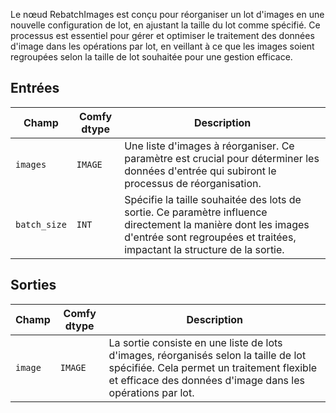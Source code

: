 
Le nœud RebatchImages est conçu pour réorganiser un lot d'images en une nouvelle configuration de lot, en ajustant la taille du lot comme spécifié. Ce processus est essentiel pour gérer et optimiser le traitement des données d'image dans les opérations par lot, en veillant à ce que les images soient regroupées selon la taille de lot souhaitée pour une gestion efficace.

## Entrées

| Champ        | Comfy dtype | Description                                                                         |
|--------------|-------------|-------------------------------------------------------------------------------------|
| `images`     | `IMAGE`     | Une liste d'images à réorganiser. Ce paramètre est crucial pour déterminer les données d'entrée qui subiront le processus de réorganisation. |
| `batch_size` | `INT`       | Spécifie la taille souhaitée des lots de sortie. Ce paramètre influence directement la manière dont les images d'entrée sont regroupées et traitées, impactant la structure de la sortie. |

## Sorties

| Champ  | Comfy dtype | Description                                                                   |
|--------|-------------|-------------------------------------------------------------------------------|
| `image`| `IMAGE`     | La sortie consiste en une liste de lots d'images, réorganisés selon la taille de lot spécifiée. Cela permet un traitement flexible et efficace des données d'image dans les opérations par lot. |
